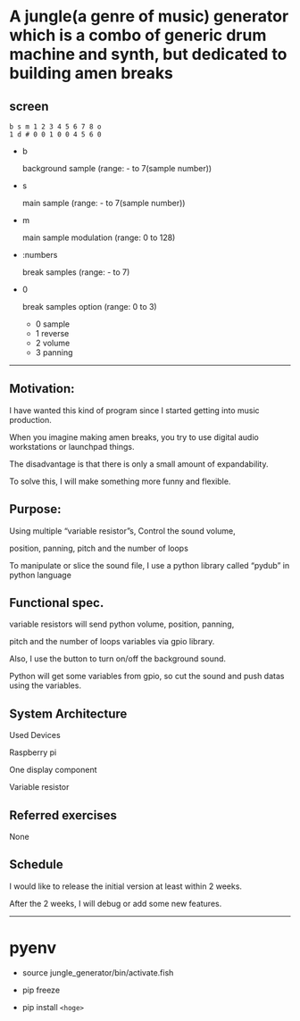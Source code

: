 # A jungle(a genre of music) generator which is a combo of generic drum machine and synth, but dedicated to building amen breaks

## screen

```
b s m 1 2 3 4 5 6 7 8 o
1 d # 0 0 1 0 0 4 5 6 0
```

- b
    
    background sample (range: - to 7(sample number))

- s
    
    main sample (range: - to 7(sample number))

- m
    
    main sample modulation (range: 0 to 128)

- :numbers
    
    break samples (range: - to 7)

- 0
    
    break samples option (range: 0 to 3)

    - 0 sample
    - 1 reverse
    - 2 volume
    - 3 panning


--------------------------------------

## Motivation: 
I have wanted this kind of program since I started getting into music production. 


When you imagine making amen breaks, you try to use digital audio workstations or launchpad things. 


The disadvantage is that there is only a small amount of expandability. 

To solve this, I will make something more funny and flexible.

## Purpose: 
Using multiple “variable resistor”s, Control the sound volume, 

position, panning, pitch and the number of loops


To manipulate or slice the sound file, I use a python library called “pydub” in python language


## Functional spec.
variable resistors will send python volume, position, panning, 


pitch and the number of loops variables via gpio library.


Also, I use the button to turn on/off the background sound.


Python will get some variables from gpio, so cut the sound and push datas using the variables.

## System Architecture

Used Devices

Raspberry pi

One display component

Variable resistor

## Referred exercises

None

## Schedule

I would like to release the initial version at least within 2 weeks.


After the 2 weeks, I will debug or add some new features.

--------------------------------------

# pyenv

- source jungle_generator/bin/activate.fish

- pip freeze

- pip install ```<hoge>```